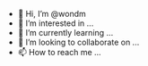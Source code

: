 - 👋 Hi, I’m @wondm
- 👀 I’m interested in ...
- 🌱 I’m currently learning ...
- 💞️ I’m looking to collaborate on ...
- 📫 How to reach me ...

<!---
wondm/wondm is a ✨ special ✨ repository because its `README.md` (this file) appears on your GitHub profile.
You can click the Preview link to take a look at your changes.
--->

